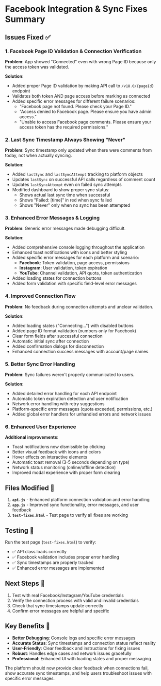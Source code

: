 # Facebook Integration & Sync Fixes Summary

## Issues Fixed ✅

### 1. **Facebook Page ID Validation & Connection Verification**
**Problem**: App showed "Connected" even with wrong Page ID because only the access token was validated.

**Solution**:
- Added proper Page ID validation by making API call to `/v18.0/{pageId}` endpoint
- Validates both token AND page access before marking as connected
- Added specific error messages for different failure scenarios:
  - "Facebook page not found. Please check your Page ID."
  - "Access denied to Facebook page. Please ensure you have admin access."
  - "Unable to access Facebook page comments. Please ensure your access token has the required permissions."

### 2. **Last Sync Timestamp Always Showing "Never"**
**Problem**: Sync timestamp only updated when there were comments from today, not when actually syncing.

**Solution**:
- Added `lastSync` and `lastSyncAttempt` tracking to platform objects
- Updates `lastSync` on successful API calls regardless of comment count
- Updates `lastSyncAttempt` even on failed sync attempts
- Modified dashboard to show proper sync status:
  - Shows actual last sync time when successful
  - Shows "Failed: [time]" in red when sync failed
  - Shows "Never" only when no sync has been attempted

### 3. **Enhanced Error Messages & Logging**
**Problem**: Generic error messages made debugging difficult.

**Solution**:
- Added comprehensive console logging throughout the application
- Enhanced toast notifications with icons and better styling
- Added specific error messages for each platform and scenario:
  - **Facebook**: Token validation, page access, permissions
  - **Instagram**: User validation, token expiration
  - **YouTube**: Channel validation, API quota, token authentication
- Added loading states for connection buttons
- Added form validation with specific field-level error messages

### 4. **Improved Connection Flow**
**Problem**: No feedback during connection attempts and unclear validation.

**Solution**:
- Added loading states ("Connecting...") with disabled buttons
- Added page ID format validation (numbers only for Facebook)
- Clear form fields after successful connection
- Automatic initial sync after connection
- Added confirmation dialogs for disconnection
- Enhanced connection success messages with account/page names

### 5. **Better Sync Error Handling**
**Problem**: Sync failures weren't properly communicated to users.

**Solution**:
- Added detailed error handling for each API endpoint
- Automatic token expiration detection and user notification
- Network error handling with retry suggestions
- Platform-specific error messages (quota exceeded, permissions, etc.)
- Added global error handlers for unhandled errors and network issues

### 6. **Enhanced User Experience**
**Additional improvements**:
- Toast notifications now dismissible by clicking
- Better visual feedback with icons and colors
- Hover effects on interactive elements
- Automatic toast removal (3-5 seconds depending on type)
- Network status monitoring (online/offline detection)
- Improved modal experience with proper form clearing

## Files Modified 📝

1. **`api.js`** - Enhanced platform connection validation and error handling
2. **`app.js`** - Improved sync functionality, error messages, and user feedback
3. **`test-fixes.html`** - Test page to verify all fixes are working

## Testing 🧪

Run the test page (`test-fixes.html`) to verify:
- ✅ API class loads correctly
- ✅ Facebook validation includes proper error handling
- ✅ Sync timestamps are properly tracked
- ✅ Enhanced error messages are implemented

## Next Steps 🚀

1. Test with real Facebook/Instagram/YouTube credentials
2. Verify the connection process with valid and invalid credentials
3. Check that sync timestamps update correctly
4. Confirm error messages are helpful and specific

## Key Benefits 💪

- **Better Debugging**: Console logs and specific error messages
- **Accurate Status**: Sync timestamps and connection status reflect reality
- **User-Friendly**: Clear feedback and instructions for fixing issues
- **Robust**: Handles edge cases and network issues gracefully
- **Professional**: Enhanced UI with loading states and proper messaging

The platform should now provide clear feedback when connections fail, show accurate sync timestamps, and help users troubleshoot issues with specific error messages.